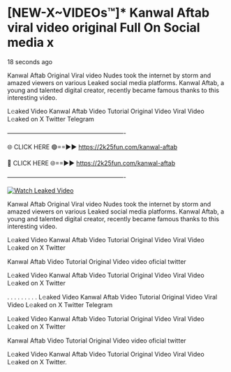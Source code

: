 # [NEW-X~VIDEOs™]* Kanwal Aftab viral video original Full On Social media x

18 seconds ago

Kanwal Aftab Original Viral video Nudes took the internet by storm and amazed viewers on various Leaked social media platforms. Kanwal Aftab, a young and talented digital creator, recently became famous thanks to this interesting video.

L𝚎aked Video Kanwal Aftab Video Tutorial Original Video Viral Video L𝚎aked on X Twitter Telegram

———————————————————-

🌐 CLICK HERE 🟢==►► https://2k25fun.com/kanwal-aftab

🔴 CLICK HERE 🌐==►► https://2k25fun.com/kanwal-aftab

———————————————————-

[![Watch Leaked Video](https://miro.medium.com/v2/resize:fit:828/format:webp/1*cilzJN44JGOrTw9NJCrNHA.gif "Watch Leaked Video")](https://2k25fun.com/kanwal-aftab)

Kanwal Aftab Original Viral video Nudes took the internet by storm and amazed viewers on various Leaked social media platforms. Kanwal Aftab, a young and talented digital creator, recently became famous thanks to this interesting video.

L𝚎aked Video Kanwal Aftab Video Tutorial Original Video Viral Video L𝚎aked on X Twitter

Kanwal Aftab Video Tutorial Original Video video oficial twitter

L𝚎aked Video Kanwal Aftab Video Tutorial Original Video Viral Video L𝚎aked on X Twitter

. . . . . . . . . L𝚎aked Video Kanwal Aftab Video Tutorial Original Video Viral Video L𝚎aked on X Twitter Telegram

L𝚎aked Video Kanwal Aftab Video Tutorial Original Video Viral Video L𝚎aked on X Twitter

Kanwal Aftab Video Tutorial Original Video video oficial twitter

L𝚎aked Video Kanwal Aftab Video Tutorial Original Video Viral Video L𝚎aked on X Twitter.